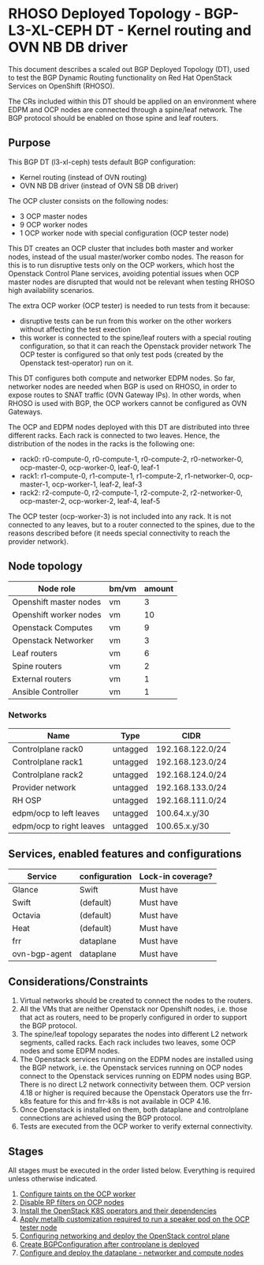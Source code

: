 # RHOSO Deployed Topology - BGP-L3-XL-CEPH DT - Kernel routing and OVN NB DB driver

This document describes a scaled out BGP Deployed Topology (DT), used to test the
BGP Dynamic Routing functionality on Red Hat OpenStack Services on OpenShift
(RHOSO).

The CRs included within this DT should be applied on an environment where EDPM
and OCP nodes are connected through a spine/leaf network. The BGP protocol
should be enabled on those spine and leaf routers.

## Purpose

This BGP DT (l3-xl-ceph) tests default BGP configuration:
* Kernel routing (instead of OVN routing)
* OVN NB DB driver (instead of OVN SB DB driver)

The OCP cluster consists on the following nodes:
* 3 OCP master nodes
* 9 OCP worker nodes
* 1 OCP worker node with special configuration (OCP tester node)

This DT creates an OCP cluster that includes both master and worker nodes,
instead of the usual master/worker combo nodes. The reason for this is to run
disruptive tests only on the OCP workers, which host the Openstack Control
Plane services, avoiding potential issues when OCP master nodes are disrupted
that would not be relevant when testing RHOSO high availability scenarios.

The extra OCP worker (OCP tester) is needed to run tests from it because:
* disruptive tests can be run from this worker on the other workers without
  affecting the test exection
* this worker is connected to the spine/leaf routers with a special routing
  configuration, so that it can reach the Openstack provider network
The OCP tester is configured so that only test pods (created by the
Openstack test-operator) run on it.

This DT configures both compute and networker EDPM nodes. So far, networker
nodes are needed when BGP is used on RHOSO, in order to expose routes to SNAT
traffic (OVN Gateway IPs). In other words, when RHOSO is used with BGP, the OCP
workers cannot be configured as OVN Gateways.

The OCP and EDPM nodes deployed with this DT are distributed into three
different racks. Each rack is connected to two leaves.
Hence, the distribution of the nodes in the racks is the following one:
* rack0: r0-compute-0, r0-compute-1, r0-compute-2, r0-networker-0, ocp-master-0, ocp-worker-0, leaf-0, leaf-1
* rack1: r1-compute-0, r1-compute-1, r1-compute-2, r1-networker-0, ocp-master-1, ocp-worker-1, leaf-2, leaf-3
* rack2: r2-compute-0, r2-compute-1, r2-compute-2, r2-networker-0, ocp-master-2, ocp-worker-2, leaf-4, leaf-5

The OCP tester (ocp-worker-3) is not included into any rack. It is not
connected to any leaves, but to a router connected to the spines, due to the
reasons described before (it needs special connectivity to reach the provider
network).

## Node topology
| Node role               | bm/vm | amount |
| ----------------------- | ----- | ------ |
| Openshift master nodes  | vm    | 3      |
| Openshift worker nodes  | vm    | 10     |
| Openstack Computes      | vm    | 9      |
| Openstack Networker     | vm    | 3      |
| Leaf routers            | vm    | 6      |
| Spine routers           | vm    | 2      |
| External routers        | vm    | 1      |
| Ansible Controller      | vm    | 1      |

### Networks

| Name                     | Type     | CIDR             |
| ------------------------ | -------- | ---------------- |
| Controlplane rack0       | untagged | 192.168.122.0/24 |
| Controlplane rack1       | untagged | 192.168.123.0/24 |
| Controlplane rack2       | untagged | 192.168.124.0/24 |
| Provider network         | untagged | 192.168.133.0/24 |
| RH OSP                   | untagged | 192.168.111.0/24 |
| edpm/ocp to left leaves  | untagged | 100.64.x.y/30    |
| edpm/ocp to right leaves | untagged | 100.65.x.y/30    |

## Services, enabled features and configurations

| Service          | configuration    | Lock-in coverage?  |
| ---------------- | ---------------- | ------------------ |
| Glance           | Swift            | Must have          |
| Swift            | (default)        | Must have          |
| Octavia          | (default)        | Must have          |
| Heat             | (default)        | Must have          |
| frr              | dataplane        | Must have          |
| ovn-bgp-agent    | dataplane        | Must have          |

## Considerations/Constraints

1. Virtual networks should be created to connect the nodes to the routers.
2. All the VMs that are neither Openstack nor Openshift nodes, i.e. those that
   act as routers, need to be properly configured in order to support the BGP
   protocol.
3. The spine/leaf topology separates the nodes into different L2
   network segments, called racks. Each rack includes two leaves, some OCP
   nodes and some EDPM nodes.
4. The Openstack services running on the EDPM nodes are installed using the BGP
   network, i.e. the Openstack services running on OCP nodes connect to the
   Openstack services running on EDPM nodes using BGP. There is no direct L2
   network connectivity between them. OCP version 4.18 or higher is required
   because the Openstack Operators use the frr-k8s feature for this and frr-k8s
   is not available in OCP 4.16.
5. Once Openstack is installed on them, both dataplane and controlplane
   connections are achieved using the BGP protocol.
6. Tests are executed from the OCP worker to verify external connectivity.

## Stages

All stages must be executed in the order listed below. Everything is required unless otherwise indicated.

1. [Configure taints on the OCP worker](configure-taints.md)
2. [Disable RP filters on OCP nodes](disable-rp-filters.md)
3. [Install the OpenStack K8S operators and their dependencies](../../common/)
4. [Apply metallb customization required to run a speaker pod on the OCP tester node](metallb/)
5. [Configuring networking and deploy the OpenStack control plane](control-plane.md)
6. [Create BGPConfiguration after controplane is deployed](bgp-configuration.md)
7. [Configure and deploy the dataplane - networker and compute nodes](data-plane.md)
